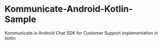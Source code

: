 # Kommunicate-Android-Kotlin-Sample
Kommunicate.io Android Chat SDK for Customer Support implementation in kotlin
